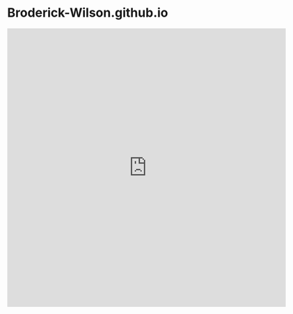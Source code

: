 # Broderick-Wilson.github.io
<iframe src="https://collaborate.shapr3d.com/v/9yR1OszRTpNDMR-yel4Y2" title="Shapr3D Webviewer" width="640" height="640" frameborder="0" allow="web-share; xr-spatial-tracking" loading="lazy" scrolling="no" referrerpolicy="origin-when-cross-origin" allowfullscreen></iframe>
